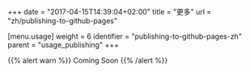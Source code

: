+++
date = "2017-04-15T14:39:04+02:00"
title = "更多"
url = "zh/publishing-to-github-pages"

[menu.usage]
  weight = 6
  identifier = "publishing-to-github-pages-zh"
  parent = "usage_publishing"
+++

{{% alert warn %}}
Coming Soon
{{% /alert %}}
